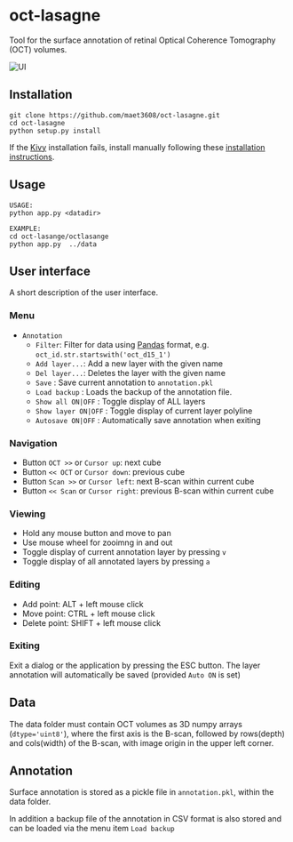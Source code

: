 # oct-lasagne

Tool for the surface annotation of retinal Optical Coherence Tomography (OCT) 
volumes.

![UI](https://github.com/maet3608/oct-lasagne/blob/master/ui.png)



## Installation

```
git clone https://github.com/maet3608/oct-lasagne.git
cd oct-lasagne
python setup.py install
```
 
If the [Kivy](https://kivy.org) installation fails, install manually 
following these [installation instructions](https://kivy.org/#download).
   


## Usage

```
USAGE:
python app.py <datadir>

EXAMPLE:
cd oct-lasange/octlasange
python app.py  ../data
```


## User interface

A short description of the user interface.

### Menu

- ``Annotation``
    - ``Filter``: Filter for data using [Pandas]() format, e.g. 
        ``oct_id.str.startswith('oct_d15_1')``  
    - ``Add layer...``: Add a new layer with the given name
    - ``Del layer...``: Deletes the layer with the given name
    - ``Save`` : Save current annotation to ``annotation.pkl``
    - ``Load backup`` : Loads the backup of the annotation file.
    - ``Show all ON|OFF`` : Toggle display of ALL layers
    - ``Show layer ON|OFF`` : Toggle display of current layer polyline
    - ``Autosave ON|OFF`` : Automatically save annotation when exiting 
    
### Navigation

- Button ``OCT >>`` or ``Cursor up``: next cube 
- Button ``<< OCT`` or ``Cursor down``: previous cube
- Button ``Scan >>`` or ``Cursor left``: next B-scan within current cube
- Button ``<< Scan`` or ``Cursor right``: previous B-scan within current cube

### Viewing

- Hold any mouse button and move to pan
- Use mouse wheel for zooimng in and out
- Toggle display of current annotation layer by pressing ``v``
- Toggle display of all annotated layers by pressing ``a``

### Editing

- Add point: ALT + left mouse click
- Move point: CTRL + left mouse click
- Delete point: SHIFT + left mouse click

### Exiting

Exit a dialog or the application by pressing the ESC button. The layer 
annotation will automatically be saved (provided ``Auto ON`` is set)


## Data

The data folder must contain OCT volumes as 3D numpy arrays (``dtype='uint8'``), 
where the first axis is the B-scan, followed by rows(depth) and cols(width) 
of the B-scan, with image origin in the upper left corner.


## Annotation

Surface annotation is stored as a pickle file in ``annotation.pkl``, 
within the data folder.

In addition a backup file of the annotation in CSV format is also stored
and can be loaded via the menu item ``Load backup``

